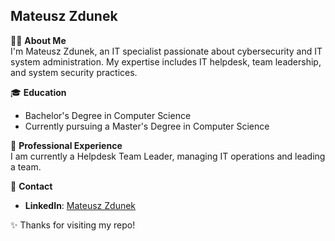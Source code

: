## Mateusz Zdunek

👨‍💻 **About Me**  
I'm Mateusz Zdunek, an IT specialist passionate about cybersecurity and IT system administration. My expertise includes IT helpdesk, team leadership, and system security practices.  

🎓 **Education**  
- Bachelor's Degree in Computer Science  
- Currently pursuing a Master's Degree in Computer Science  

💼 **Professional Experience**  
I am currently a Helpdesk Team Leader, managing IT operations and leading a team.  

🔗 **Contact**  
- **LinkedIn**: [Mateusz Zdunek](https://linkedin.com/in/matzdunek)

✨ Thanks for visiting my repo!
